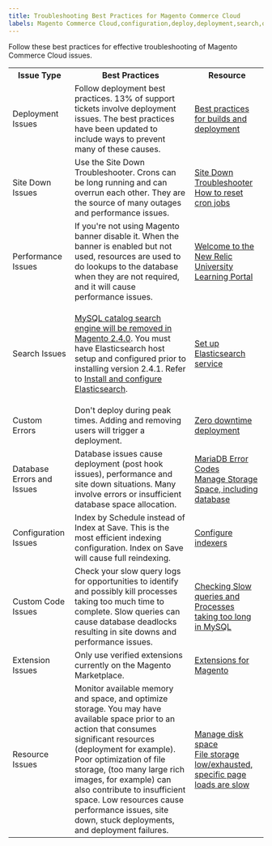 ```yaml
---
title: Troubleshooting Best Practices for Magento Commerce Cloud
labels: Magento Commerce Cloud,configuration,deploy,deployment,search,query,index,database,extension,storage,Elasticsearch,deployment error,best practices,site down
---
```


Follow these best practices for effective troubleshooting of Magento Commerce Cloud issues. 

<table>
<tbody>
<tr>
<th>Issue Type</th>
<th>Best Practices</th>
<th>Resource</th>
</tr>
<tr>
<td>Deployment Issues</td>
<td>
Follow deployment best practices. 13% of support tickets involve deployment issues. The best practices have been updated to include ways to prevent many of these causes.</td>
<td><a href="https://devdocs.magento.com/guides/v2.3/cloud/reference/discover-deploy.html#best-practices">Best practices for builds and deployment</a></td>
</tr>
<tr>
<td>Site Down Issues</td>
<td>
Use the Site Down Troubleshooter. Crons can be long running and can overrun each other. They are the source of many outages and performance issues. </td>
<td>
<a href="https://support.magento.com/hc/en-us/articles/360029351531-Site-Down-Troubleshooter">Site Down Troubleshooter<br/></a><a href="https://devdocs.magento.com/guides/v2.3/cloud/trouble/reset-cron-jobs.html">How to reset cron jobs</a>
</td>
</tr>
<tr>
<td>Performance Issues</td>
<td>
If you're not using Magento banner disable it. When the banner is enabled but not used, resources are used to do lookups to the database when they are not required, and it will cause performance issues. </td>
<td><a href="https://learn.newrelic.com">Welcome to the New Relic University Learning Portal</a></td>
</tr>
<tr>
<td>Search Issues</td>
<td>
<p class="warning"><a href="https://support.magento.com/hc/en-us/articles/360043144271-MySQL-catalog-search-engine-will-be-removed-in-all-versions-of-Magento-2-4-0">MySQL catalog search engine will be removed in Magento 2.4.0</a>. You must have Elasticsearch host setup and configured prior to installing version 2.4.1. Refer to <a href="https://devdocs.magento.com/guides/v2.3/config-guide/elasticsearch/es-overview.html">Install and configure Elasticsearch</a>.</p>
</td>
<td><a href="https://devdocs.magento.com/guides/v2.3/cloud/project/project-conf-files_services-elastic.html">Set up Elasticsearch service</a></td>
</tr>
<tr>
<td>Custom Errors</td>
<td>
Don't deploy during peak times. Adding and removing users will trigger a deployment.</td>
<td><a href="https://devdocs.magento.com/guides/v2.3/cloud/deploy/reduce-downtime.html">Zero downtime deployment</a></td>
</tr>
<tr>
<td>Database Errors and Issues</td>
<td>
Database issues cause deployment (post hook issues), performance and site down situations. Many involve errors or insufficient database space allocation.</td>
<td>
<a href="https://mariadb.com/kb/en/library/mariadb-error-codes/#mariadb-specific-error-codes">MariaDB Error Codes<br/></a><a href="https://devdocs.magento.com/guides/v2.3/cloud/project/manage-disk-space.html?itm_source=devdocs&amp;itm_medium=search_page&amp;itm_campaign=federated_search&amp;itm_term=database%20space">Manage Storage Space, including database</a>
</td>
</tr>
<tr>
<td>Configuration Issues</td>
<td>
Index by Schedule instead of Index at Save. This is the most efficient indexing configuration. Index on Save will cause full reindexing. </td>
<td><a href="https://devdocs.magento.com/guides/v2.3/config-guide/cli/config-cli-subcommands-index.html?itm_source=devdocs&amp;itm_medium=quick_search&amp;itm_campaign=federated_search&amp;itm_term=index%20by%20schedul#configure-indexers">Configure indexers</a></td>
</tr>
<tr>
<td>Custom Code Issues</td>
<td>
Check your slow query logs for opportunities to identify and possibly kill processes taking too much time to complete. Slow queries can cause database deadlocks resulting in site downs and performance issues. </td>
<td><a href="https://support.magento.com/hc/en-us/articles/360030903091">Checking Slow queries and Processes taking too long in MySQL</a></td>
</tr>
<tr>
<td>Extension Issues</td>
<td>Only use verified extensions currently on the Magento Marketplace.</td>
<td><a href="https://marketplace.magento.com/extensions.html">Extensions for Magento</a></td>
</tr>
<tr>
<td>Resource Issues</td>
<td>
Monitor available memory and space, and optimize storage. You may have available space prior to an action that consumes significant resources (deployment for example). Poor optimization of file storage, (too many large rich images, for example) can also contribute to insufficient space. Low resources cause performance issues, site down, stuck deployments, and deployment failures. </td>
<td>
<a href="https://devdocs.magento.com/guides/v2.3/cloud/project/manage-disk-space.html">Manage disk space<br/></a><a href="https://support.magento.com/hc/en-us/articles/360034626052">File storage low/exhausted, specific page loads are slow</a>
</td>
</tr>
</tbody>
</table>